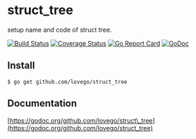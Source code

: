 # struct\_tree
setup name and code of struct tree.

[![Build Status](https://travis-ci.org/lovego/struct_tree.svg?branch=master)](https://travis-ci.org/lovego/struct_tree)
[![Coverage Status](https://img.shields.io/coveralls/github/lovego/struct_tree/master.svg)](https://coveralls.io/github/lovego/struct_tree?branch=master)
[![Go Report Card](https://goreportcard.com/badge/github.com/lovego/struct_tree)](https://goreportcard.com/report/github.com/lovego/struct_tree)
[![GoDoc](https://godoc.org/github.com/lovego/struct_tree?status.svg)](https://godoc.org/github.com/lovego/struct_tree)

## Install
`$ go get github.com/lovego/struct_tree`


## Documentation
[https://godoc.org/github.com/lovego/struct\_tree](https://godoc.org/github.com/lovego/struct_tree)
